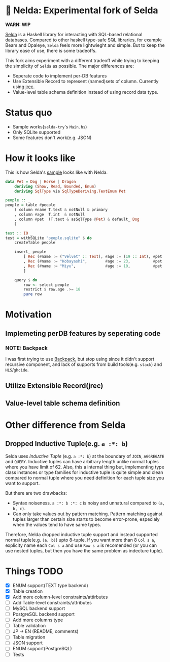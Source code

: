 # 🚧 Nelda: Experimental fork of Selda
**WARN: WIP**

[Selda](https://github.com/valderman/selda) is a Haskell library for interacting with SQL-based relational databases.
Compared to other haskell type-safe SQL libraries, for example Beam and Opaleye, `Selda` feels more lightwieght and simple. But to keep the library ease of use, there is some tradeoffs.


This fork aims experiment with a different tradeoff while trying to keeping the simplicity of `Selda` as possible.
The major differences are:

* Seperate code to implement per-DB features
* Use Extensible Record to represent (named)sets of column. Currently using [jrec](https://github.com/juspay/jrec).
* Value-level table schema definition instead of using record data type.

# Status quo

* Sample works(`selda-try`'s `Main.hs`)
* Only SQLite supported
* Some features don't work(e.g. JSON)

# How it looks like

This is how Selda's [sample](https://selda.link/) looks like with Nelda.

```haskell
data Pet = Dog | Horse | Dragon
    deriving (Show, Read, Bounded, Enum)
    deriving SqlType via SqlTypeDeriving.TextEnum Pet

people :: _
people = table #people
    ( column #name T.text & notNull & primary
    , column #age  T.int  & notNull
    , column #pet  (T.text & asSqlType @Pet) & default_ Dog
    )

test :: IO _
test = withSQLite "people.sqlite" $ do
    createTable people

    insert_ people
        [ Rec (#name := ("Velvet" :: Text), #age := (19 :: Int), #pet := Just Dog)
        , Rec (#name := "Kobayashi",        #age := 23,          #pet := Just Dragon)
        , Rec (#name := "Miyu",             #age := 10,          #pet := Nothing)
        ]

    query $ do
        row <- select people
        restrict $ row.age .>= 18
        pure row
```

# Motivation
## Implemeting perDB features by seperating code

### NOTE: Backpack
I was first trying to use [Backpack](https://gitlab.haskell.org/ghc/ghc/-/wikis/backpack),
but stop using since it didn't support recursive component,
and lack of supports from build tools(e.g. `stack`) and `HLS`/`ghcide`.

## Utilize Extensible Record(jrec)
## Value-level table schema definition
# Other difference from Selda
## Dropped Inductive Tuple(e.g. `a :*: b`)

Selda uses *Inductive Tuple* (e.g. `a :*: b`) at the boundary of `JOIN`, `AGGREGATE` and `QUERY`.
Inductive tuples can have arbitrary length unlike normal tuples where you have limit of 62.
Also, this a internal thing but, implementing type class instances or type families for inductive tuple is quite simple and clean
compared to normal tuple where you need definition for each tuple size you want to support.

But there are two drawbacks:

* Syntax noiseness.
`a :*: b :*: c` is noisy and unnatural compared to `(a, b, c)`.
* Can only take values out by pattern matching.
Pattern matching against tuples larger than certain size starts to become error-prone,
especialy when the values tend to have same types.

Therefore, Nelda dropped inductive tuple support and instead supported normal tuple(e.g. `(a, b)`) upto 8-tuple.
If you want more than 8 `Col s a`, explicity name each `Col s a` and use `Row s a` is recomended
(or you can use nested tuples, but then you have the same problem as indecture tuple).

# Things TODO

* [x] ENUM support(TEXT type backend)
* [X] Table creation
* [X] Add more column-level constraints/attirbutes
* [ ] Add Table-level constraints/attributes
* [ ] MySQL backend support
* [ ] PostgreSQL backend support
* [ ] Add more columns type
* [ ] Table validation
* [ ] JP -> EN (README, comments)
* [ ] Table migration
* [ ] JSON support
* [ ] ENUM support(PostgreSQL)
* [ ] Tests
